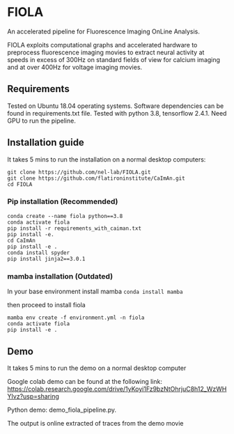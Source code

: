 # FIOLA
An accelerated pipeline for Fluorescence Imaging OnLine Analysis. 

FIOLA exploits computational graphs and accelerated hardware to preprocess fluorescence imaging movies to extract neural activity at speeds in excess of 300Hz on standard fields of view for calcium imaging and at over 400Hz for voltage imaging movies.

## Requirements
Tested on Ubuntu 18.04 operating systems. Software dependencies can be found in requirements.txt file. Tested with python 3.8, tensorflow 2.4.1. Need GPU to run the pipeline.

## Installation guide
It takes 5 mins to run the installation on a normal desktop computers:

```
git clone https://github.com/nel-lab/FIOLA.git
git clone https://github.com/flatironinstitute/CaImAn.git
cd FIOLA
```

### Pip installation (Recommended)
```
conda create --name fiola python==3.8
conda activate fiola
pip install -r requirements_with_caiman.txt
pip install -e.
cd CaImAn
pip install -e . 
conda install spyder
pip install jinja2==3.0.1
```

### mamba installation (Outdated)
In your base environment install mamba
``` conda install mamba ```

then proceed to install fiola

``` 
mamba env create -f environment.yml -n fiola 
conda activate fiola
pip install -e . 
```

## Demo
It takes 5 mins to run the demo on a normal desktop computer

Google colab demo can be found at the following link: https://colab.research.google.com/drive/1yKoyi1Fz9bzNtOhrjuC8h12_WzWHYIvz?usp=sharing

Python demo: demo_fiola_pipeline.py. 

The output is online extracted of traces from the demo movie

